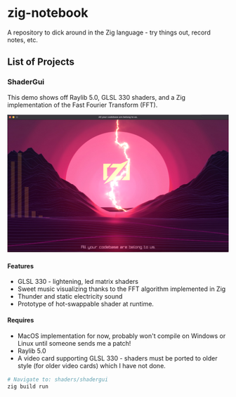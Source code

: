 # zig-notebook
A repository to dick around in the Zig language - try things out, record notes, etc.

## List of Projects

### ShaderGui

This demo shows off Raylib 5.0, GLSL 330 shaders, and a Zig implementation of the Fast Fourier Transform (FFT).

![screenshot](assets/screenshot.png)

#### Features
  * GLSL 330 - lightening, led matrix shaders
  * Sweet music visualizing thanks to the FFT algorithm implemented in Zig
  * Thunder and static electricity sound
  * Prototype of hot-swappable shader at runtime.

#### Requires
  * MacOS implementation for now, probably won't compile on Windows or Linux until someone sends me a patch!
  * Raylib 5.0
  * A video card supporting GLSL 330 - shaders must be ported to older style (for older video cards) which I have not done.

```sh
# Navigate to: shaders/shadergui
zig build run
```